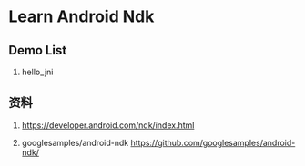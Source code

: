 # Learn Android Ndk


## Demo List
1. hello_jni

## 资料

1. <https://developer.android.com/ndk/index.html>

1. googlesamples/android-ndk <https://github.com/googlesamples/android-ndk/>